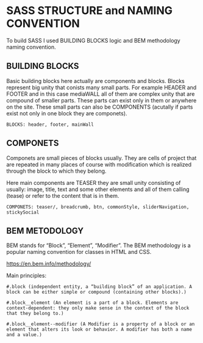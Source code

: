 # SASS STRUCTURE and NAMING CONVENTION

To build SASS I used BUILDING BLOCKS logic and BEM methodology naming convention.

## BUILDING BLOCKS

Basic building blocks here actually are components and blocks. Blocks represent big unity that conists many small parts.
For example HEADER and FOOTER and in this case mediaWALL all of them are complex unity that are compound of smaller parts. These parts can exist only in them or anywhere on the site.
These small parts can also be COMPONENTS (acutally if parts exist not only in one block they are componets).
```
BLOCKS: header, footer, mainWall
```
## COMPONETS

Componets are small pieces of blocks usually. They are cells of project that are repeated in many places of course with modification which is realized through the block to which they belong.

Here main components are TEASER they are small unity consisting of usually: image, title, text and some other elements and all of them calling (tease) or refer to the content that is in them.
```
COMPONETS: teaser/, breadcrumb, btn, commonStyle, sliderNavigation, stickySocial
```
## BEM METODOLOGY

BEM stands for “Block”, “Element”, “Modifier”. The BEM methodology is a popular naming convention for classes in HTML and CSS. 

https://en.bem.info/methodology/

Main principles:
```
#.block (independent entity, a “building block” of an application. A block can be either simple or compound (containing other blocks).)

#.block__element (An element is a part of a block. Elements are context-dependent: they only make sense in the context of the block that they belong to.)

#.block__element--modifier (A Modifier is a property of a block or an element that alters its look or behavior. A modifier has both a name and a value.)
```
